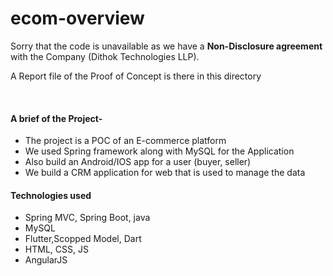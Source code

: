 # ecom-overview
 Sorry that the code is unavailable as we have a **Non-Disclosure agreement** with the Company (Dithok Technologies LLP).
 
 A Report file of the Proof of Concept is there in this directory
 
 
 <br>
 
 #### A brief of the Project-  
 - The project is a POC of an E-commerce platform
 - We used Spring framework along with MySQL for the Application
 - Also build an Android/IOS app for a user (buyer, seller)
 - We build a CRM application for web that is used to manage the data 


 
 
 #### Technologies used
 - Spring MVC, Spring Boot, java
 - MySQL
 - Flutter,Scopped Model, Dart
 - HTML, CSS, JS
 - AngularJS
 
